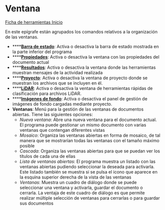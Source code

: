 # Ventana

[Ficha de herramientas Inicio](./)

En este epígrafe están agrupados los comandos relativos a la organización de las ventanas.

* \*\*\*\*[**Barra de estado**](../../introduccion/barra-de-estado.md): Activa o desactiva la barra de estado mostrada en la parte inferior del programa
* \*\*\*\*[**Propiedades**](../../introduccion/paneles-de-la-aplicacion/panel-propiedades/): Activa o desactiva la ventana con las propiedades del documento actual
* \*\*\*\*[**Resultados**](../../introduccion/paneles-de-la-aplicacion/panel-resultados.md): Activa o desactiva la ventana donde las herramientas muestran mensajes de la actividad realizada
* \*\*\*\*[**Proyecto**](../../introduccion/paneles-de-la-aplicacion/panel-proyecto.md): Activa o desactiva la ventana de proyecto donde se muestran los archivos que se incluyen en él.
* \*\*\*\*[**LiDAR**](../../introduccion/paneles-de-la-aplicacion/panel-lidar.md): Activa o desactiva la ventana de herramientas rápidas de clasificación para archivos LiDAR.
* \*\*\*\*[**Imágenes de fondo**](../../introduccion/paneles-de-la-aplicacion/panel-imagenes-de-fondo.md): Activa o desactiva el panel de gestión de imágenes de fondo cargadas mediante proyecto.
* **Ventanas**: Menú para la gestión de las ventanas de documentos abiertas. Tiene las siguientes opciones:
  * _Nueva ventana_: Abre una nueva ventana para el documento actual. El programa puede gestionar un mismo documento con varias ventanas que contengan diferentes vistas
  * _Mosaico_: Organiza las ventanas abiertas en forma de mosaico, de tal manera que se mostrarían todas las ventanas con el tamaño máximo posible
  * _Cascada_: Organiza las ventanas abiertas para que se puedan ver los títulos de cada una de ellas
  * _Lista de ventanas abiertas_: El programa muestra un listado con las ventanas abiertas pudiendo seleccionar la deseada para activarla. Este listado también se muestra si se pulsa el icono  que aparece en la esquina superior derecha de la vista de las ventanas
  * _Ventanas_: Muestra un cuadro de diálogo donde se puede seleccionar una ventana y activarla, guardar el documento o cerrarla. La ventaja de este cuadro de diálogo es que permite realizar múltiple selección de ventanas para cerrarlas o para guardar sus documentos

